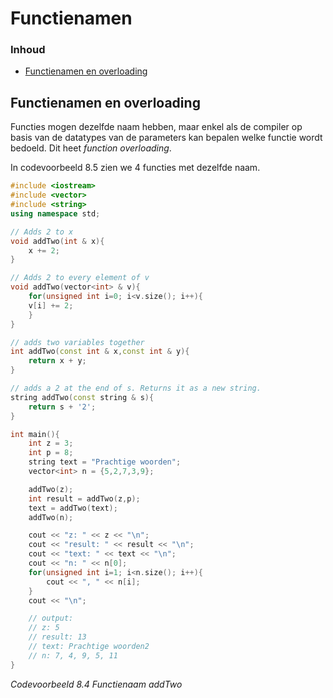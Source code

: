 # Functienamen[](title-id) <!-- omit in toc -->

### Inhoud[](toc-id) <!-- omit in toc -->
- [Functienamen en overloading](#functienamen-en-overloading)

## Functienamen en overloading
Functies mogen dezelfde naam hebben, maar enkel als de compiler op basis van de datatypes
van de parameters kan bepalen welke functie wordt bedoeld. Dit heet *function overloading*.

In codevoorbeeld 8.5 zien we 4 functies met dezelfde naam.

```cpp
#include <iostream>
#include <vector>
#include <string>
using namespace std;

// Adds 2 to x
void addTwo(int & x){
    x += 2;
}

// Adds 2 to every element of v
void addTwo(vector<int> & v){
    for(unsigned int i=0; i<v.size(); i++){
    v[i] += 2;
    }
}

// adds two variables together
int addTwo(const int & x,const int & y){
    return x + y;
}

// adds a 2 at the end of s. Returns it as a new string.
string addTwo(const string & s){
    return s + '2';
}

int main(){
    int z = 3;
    int p = 8;
    string text = "Prachtige woorden";
    vector<int> n = {5,2,7,3,9};

    addTwo(z);
    int result = addTwo(z,p);
    text = addTwo(text);
    addTwo(n);

    cout << "z: " << z << "\n";
    cout << "result: " << result << "\n";
    cout << "text: " << text << "\n";
    cout << "n: " << n[0];
    for(unsigned int i=1; i<n.size(); i++){
        cout << ", " << n[i];
    }
    cout << "\n";

    // output:
    // z: 5
    // result: 13
    // text: Prachtige woorden2
    // n: 7, 4, 9, 5, 11
}
```
*Codevoorbeeld 8.4 Functienaam addTwo*
